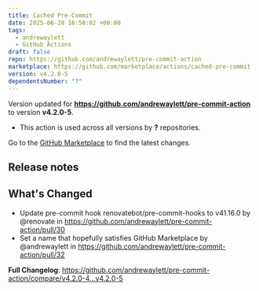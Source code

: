 ```yaml
---
title: Cached Pre-Commit
date: 2025-06-28 16:58:02 +00:00
tags:
  - andrewaylett
  - GitHub Actions
draft: false
repo: https://github.com/andrewaylett/pre-commit-action
marketplace: https://github.com/marketplace/actions/cached-pre-commit
version: v4.2.0-5
dependentsNumber: "?"
---
```



Version updated for **https://github.com/andrewaylett/pre-commit-action** to version **v4.2.0-5**.
- This action is used across all versions by **?** repositories.

Go to the [GitHub Marketplace](https://github.com/marketplace/actions/cached-pre-commit) to find the latest changes.

## Release notes

## What's Changed
* Update pre-commit hook renovatebot/pre-commit-hooks to v41.16.0 by @renovate in https://github.com/andrewaylett/pre-commit-action/pull/30
* Set a name that hopefully satisfies GitHub Marketplace by @andrewaylett in https://github.com/andrewaylett/pre-commit-action/pull/32


**Full Changelog**: https://github.com/andrewaylett/pre-commit-action/compare/v4.2.0-4...v4.2.0-5

